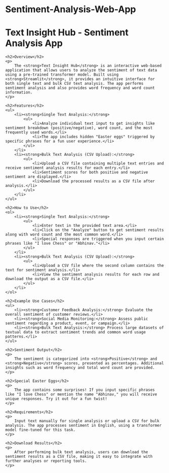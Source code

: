 # Sentiment-Analysis-Web-App
<!DOCTYPE html>
<html lang="en">
<head>
    <meta charset="UTF-8">
    <meta name="viewport" content="width=device-width, initial-scale=1.0">
    <title>README: Text Insight Hub - Sentiment Analysis App</title>
</head>
<body>
    <h1>Text Insight Hub - Sentiment Analysis App</h1>

    <h2>Overview</h2>
    <p>
        The <strong>Text Insight Hub</strong> is an interactive web-based application that allows users to analyze the sentiment of text data using a pre-trained transformer model. Built using <strong>Streamlit</strong>, it provides an intuitive interface for both single text and bulk CSV text analysis. The app performs sentiment analysis and also provides word frequency and word count information.
    </p>

    <h2>Features</h2>
    <ul>
        <li><strong>Single Text Analysis:</strong>
            <ul>
                <li>Analyze individual text input to get insights like sentiment breakdown (positive/negative), word count, and the most frequently used words.</li>
                <li>The app includes hidden "Easter eggs" triggered by specific phrases for a fun user experience.</li>
            </ul>
        </li>
        <li><strong>Bulk Text Analysis (CSV Upload):</strong>
            <ul>
                <li>Upload a CSV file containing multiple text entries and receive sentiment analysis results for each entry.</li>
                <li>Sentiment scores for both positive and negative sentiment are displayed.</li>
                <li>Download the processed results as a CSV file after analysis.</li>
            </ul>
        </li>
    </ul>

    <h2>How to Use</h2>
    <ol>
        <li><strong>Single Text Analysis:</strong>
            <ul>
                <li>Enter text in the provided text area.</li>
                <li>Click on the "Analyze" button to get sentiment results along with word count and the most common word.</li>
                <li>Special responses are triggered when you input certain phrases like "I love Chess" or "Abhinav."</li>
            </ul>
        </li>
        <li><strong>Bulk Text Analysis (CSV Upload):</strong>
            <ul>
                <li>Upload a CSV file where the second column contains the text for sentiment analysis.</li>
                <li>View the sentiment analysis results for each row and download the output as a CSV file.</li>
            </ul>
        </li>
    </ol>

    <h2>Example Use Cases</h2>
    <ul>
        <li><strong>Customer Feedback Analysis:</strong> Evaluate the overall sentiment of customer reviews.</li>
        <li><strong>Social Media Monitoring:</strong> Assess public sentiment regarding a product, event, or campaign.</li>
        <li><strong>Bulk Text Analysis:</strong> Process large datasets of textual data to extract sentiment trends and common word usage patterns.</li>
    </ul>

    <h2>Sentiment Output</h2>
    <p>
        The sentiment is categorized into <strong>Positive</strong> and <strong>Negative</strong> scores, presented as percentages. Additional insights such as word frequency and total word count are provided.
    </p>

    <h2>Special Easter Eggs</h2>
    <p>
        The app contains some surprises! If you input specific phrases like "I love Chess" or mention the name "Abhinav," you will receive unique responses. Try it out for a fun twist!
    </p>

    <h2>Requirements</h2>
    <p>
        Input text manually for single analysis or upload a CSV for bulk analysis. The app processes sentiment in English, using a transformer model fine-tuned for this task.
    </p>

    <h2>Download Results</h2>
    <p>
        After performing bulk text analysis, users can download the sentiment results as a CSV file, making it easy to integrate with further analyses or reporting tools.
    </p>
</body>
</html>
